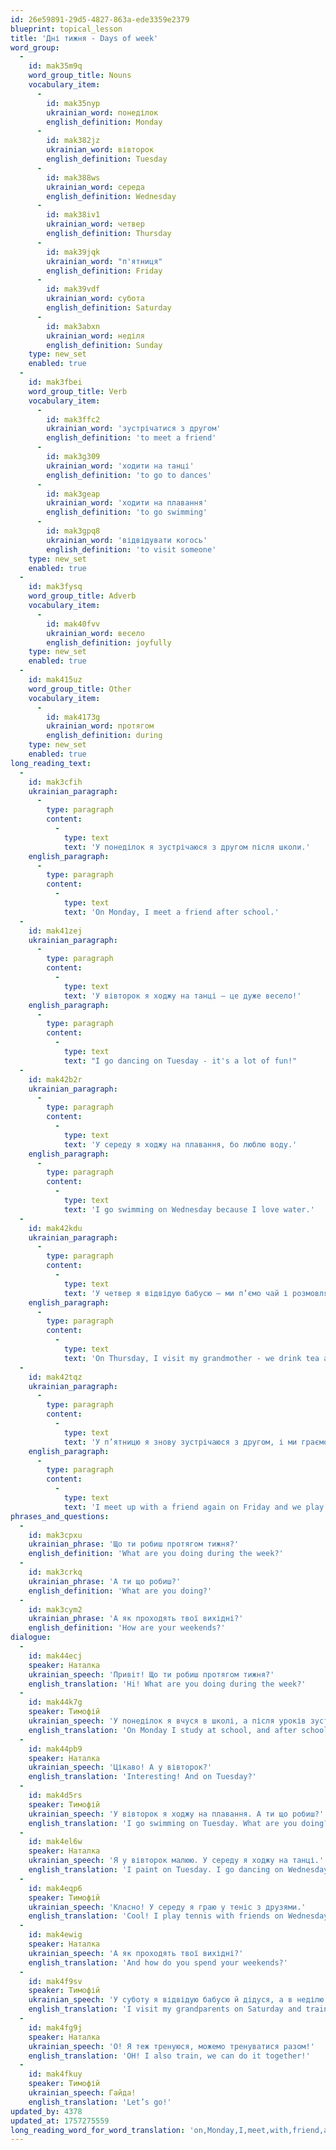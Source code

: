 ```yaml
---
id: 26e59891-29d5-4827-863a-ede3359e2379
blueprint: topical_lesson
title: 'Дні тижня - Days of week'
word_group:
  -
    id: mak35m9q
    word_group_title: Nouns
    vocabulary_item:
      -
        id: mak35nyp
        ukrainian_word: понеділок
        english_definition: Monday
      -
        id: mak382jz
        ukrainian_word: вівторок
        english_definition: Tuesday
      -
        id: mak388ws
        ukrainian_word: середа
        english_definition: Wednesday
      -
        id: mak38iv1
        ukrainian_word: четвер
        english_definition: Thursday
      -
        id: mak39jqk
        ukrainian_word: "п'ятниця"
        english_definition: Friday
      -
        id: mak39vdf
        ukrainian_word: субота
        english_definition: Saturday
      -
        id: mak3abxn
        ukrainian_word: неділя
        english_definition: Sunday
    type: new_set
    enabled: true
  -
    id: mak3fbei
    word_group_title: Verb
    vocabulary_item:
      -
        id: mak3ffc2
        ukrainian_word: 'зустрічатися з другом'
        english_definition: 'to meet a friend'
      -
        id: mak3g309
        ukrainian_word: 'ходити на танці'
        english_definition: 'to go to dances'
      -
        id: mak3geap
        ukrainian_word: 'ходити на плавання'
        english_definition: 'to go swimming'
      -
        id: mak3gpq8
        ukrainian_word: 'відвідувати когось'
        english_definition: 'to visit someone'
    type: new_set
    enabled: true
  -
    id: mak3fysq
    word_group_title: Adverb
    vocabulary_item:
      -
        id: mak40fvv
        ukrainian_word: весело
        english_definition: joyfully
    type: new_set
    enabled: true
  -
    id: mak415uz
    word_group_title: Other
    vocabulary_item:
      -
        id: mak4173g
        ukrainian_word: протягом
        english_definition: during
    type: new_set
    enabled: true
long_reading_text:
  -
    id: mak3cfih
    ukrainian_paragraph:
      -
        type: paragraph
        content:
          -
            type: text
            text: 'У понеділок я зустрічаюся з другом після школи.'
    english_paragraph:
      -
        type: paragraph
        content:
          -
            type: text
            text: 'On Monday, I meet a friend after school.'
  -
    id: mak41zej
    ukrainian_paragraph:
      -
        type: paragraph
        content:
          -
            type: text
            text: 'У вівторок я ходжу на танці – це дуже весело!'
    english_paragraph:
      -
        type: paragraph
        content:
          -
            type: text
            text: "I go dancing on Tuesday - it's a lot of fun!"
  -
    id: mak42b2r
    ukrainian_paragraph:
      -
        type: paragraph
        content:
          -
            type: text
            text: 'У середу я ходжу на плавання, бо люблю воду.'
    english_paragraph:
      -
        type: paragraph
        content:
          -
            type: text
            text: 'I go swimming on Wednesday because I love water.'
  -
    id: mak42kdu
    ukrainian_paragraph:
      -
        type: paragraph
        content:
          -
            type: text
            text: 'У четвер я відвідую бабусю – ми п’ємо чай і розмовляємо.'
    english_paragraph:
      -
        type: paragraph
        content:
          -
            type: text
            text: 'On Thursday, I visit my grandmother - we drink tea and talk.'
  -
    id: mak42tqz
    ukrainian_paragraph:
      -
        type: paragraph
        content:
          -
            type: text
            text: 'У п’ятницю я знову зустрічаюся з другом, і ми граємо в настільні ігри.'
    english_paragraph:
      -
        type: paragraph
        content:
          -
            type: text
            text: 'I meet up with a friend again on Friday and we play board games.'
phrases_and_questions:
  -
    id: mak3cpxu
    ukrainian_phrase: 'Що ти робиш протягом тижня?'
    english_definition: 'What are you doing during the week?'
  -
    id: mak3crkq
    ukrainian_phrase: 'А ти що робиш?'
    english_definition: 'What are you doing?'
  -
    id: mak3cym2
    ukrainian_phrase: 'А як проходять твої вихідні?'
    english_definition: 'How are your weekends?'
dialogue:
  -
    id: mak44ecj
    speaker: Наталка
    ukrainian_speech: 'Привіт! Що ти робиш протягом тижня?'
    english_translation: 'Hi! What are you doing during the week?'
  -
    id: mak44k7g
    speaker: Тимофій
    ukrainian_speech: 'У понеділок я вчуся в школі, а після уроків зустрічаюся з другом і гуляю.'
    english_translation: 'On Monday I study at school, and after school I meet a friend and walk.'
  -
    id: mak44pb9
    speaker: Наталка
    ukrainian_speech: 'Цікаво! А у вівторок?'
    english_translation: 'Interesting! And on Tuesday?'
  -
    id: mak4d5rs
    speaker: Тимофій
    ukrainian_speech: 'У вівторок я ходжу на плавання. А ти що робиш?'
    english_translation: 'I go swimming on Tuesday. What are you doing?'
  -
    id: mak4el6w
    speaker: Наталка
    ukrainian_speech: 'Я у вівторок малюю. У середу я ходжу на танці.'
    english_translation: 'I paint on Tuesday. I go dancing on Wednesday'
  -
    id: mak4eqp6
    speaker: Тимофій
    ukrainian_speech: 'Класно! У середу я граю у теніс з друзями.'
    english_translation: 'Cool! I play tennis with friends on Wednesday.'
  -
    id: mak4ewig
    speaker: Наталка
    ukrainian_speech: 'А як проходять твої вихідні?'
    english_translation: 'And how do you spend your weekends?'
  -
    id: mak4f9sv
    speaker: Тимофій
    ukrainian_speech: 'У суботу я відвідую бабусю й дідуся, а в неділю тренуюся в залі.'
    english_translation: 'I visit my grandparents on Saturday and train in the gym on Sunday.'
  -
    id: mak4fg9j
    speaker: Наталка
    ukrainian_speech: 'О! Я теж тренуюся, можемо тренуватися разом!'
    english_translation: 'OH! I also train, we can do it together!'
  -
    id: mak4fkuy
    speaker: Тимофій
    ukrainian_speech: Гайда!
    english_translation: 'Let’s go!'
updated_by: 4378
updated_at: 1757275559
long_reading_word_for_word_translation: 'on,Monday,I,meet,with,friend,after,school,on,Tuesday,I,go,to,dancing,it is,very,funny,on,Wednesday,I,go,to,swimming,because,I love,water,on,Thursday,I,visit,grandmother,we,drink,tea,and,talk,on,Friday,I,again,meet,with,friend,and,we,play,in,board,games'
---
```

